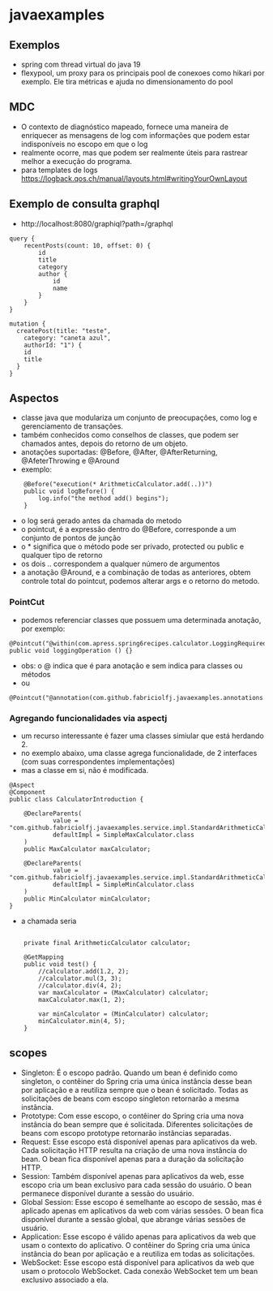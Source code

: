 # javaexamples

## Exemplos
- spring com thread virtual do java 19
- flexypool, um proxy para os principais pool de conexoes como hikari por exemplo. Ele tira métricas e ajuda no dimensionamento do pool

## MDC
- O contexto de diagnóstico mapeado, fornece uma maneira de enriquecer as mensagens de log com informações que podem estar indisponíveis no escopo em que o log 
- realmente ocorre, mas que podem ser realmente úteis para rastrear melhor a execução do programa.
- para templates de logs https://logback.qos.ch/manual/layouts.html#writingYourOwnLayout

## Exemplo de consulta graphql
- http://localhost:8080/graphiql?path=/graphql
```
query {
    recentPosts(count: 10, offset: 0) {
        id
        title
        category
        author {
            id
            name
        }
    }
}

mutation {
  createPost(title: "teste",
    category: "caneta azul",
    authorId: "1") {
    id
    title
  }
}

```

## Aspectos
- classe java que modulariza um conjunto de preocupações, como log e gerenciamento de transações.
- também conhecidos como conselhos de classes, que podem ser chamados antes, depois do retorno de um objeto.
- anotações suportadas: @Before, @After, @AfterReturning, @AfeterThrowing e @Around
- exemplo:
```
    @Before("execution(* ArithmeticCalculator.add(..))")
    public void logBefore() {
        log.info("the method add() begins");
    }
```
- o log será gerado antes da chamada do metodo
- o pointcut, é a expressão dentro do @Before, corresponde a um conjunto de pontos de junção
- o * significa que o método pode ser privado, protected ou public e qualquer tipo de retorno
- os dois .. correspondem a qualquer número de argumentos
- a anotação @Around, e a combinação de todas as anteriores, obtem controle total do pointcut, podemos alterar args e o retorno do metodo.

### PointCut
- podemos referenciar classes que possuem uma determinada anotação, por exemplo:
```
@Pointcut("@within(com.apress.spring6recipes.calculator.LoggingRequired)")
public void loggingOperation () {}
```
- obs: o @ indica que é para anotação e sem indica para classes ou métodos
- ou
```
@Pointcut("@annotation(com.github.fabriciolfj.javaexamples.annotations.LogAop)")
```

### Agregando funcionalidades via aspectj
- um recurso interessante é fazer uma classes simiular que está herdando 2.
- no exemplo abaixo, uma classe agrega funcionalidade, de 2 interfaces (com suas correspondentes implementações)
- mas a classe em si, não é modificada.
```
@Aspect
@Component
public class CalculatorIntroduction {

    @DeclareParents(
            value = "com.github.fabriciolfj.javaexamples.service.impl.StandardArithmeticCalculator",
            defaultImpl = SimpleMaxCalculator.class
    )
    public MaxCalculator maxCalculator;

    @DeclareParents(
            value = "com.github.fabriciolfj.javaexamples.service.impl.StandardArithmeticCalculator",
            defaultImpl = SimpleMinCalculator.class
    )
    public MinCalculator minCalculator;
}
```
- a chamada seria
```

    private final ArithmeticCalculator calculator;

    @GetMapping
    public void test() {
        //calculator.add(1.2, 2);
        //calculator.mul(3, 3);
        //calculator.div(4, 2);
        var maxCalculator = (MaxCalculator) calculator;
        maxCalculator.max(1, 2);

        var minCalculator = (MinCalculator) calculator;
        minCalculator.min(4, 5);
    }
```
## scopes
- Singleton: É o escopo padrão. Quando um bean é definido como singleton, o contêiner do Spring cria uma única instância desse bean por aplicação e a reutiliza sempre que o bean é solicitado. Todas as solicitações de beans com escopo singleton retornarão a mesma instância.
- Prototype: Com esse escopo, o contêiner do Spring cria uma nova instância do bean sempre que é solicitada. Diferentes solicitações de beans com escopo prototype retornarão instâncias separadas.
- Request: Esse escopo está disponível apenas para aplicativos da web. Cada solicitação HTTP resulta na criação de uma nova instância do bean. O bean fica disponível apenas para a duração da solicitação HTTP.
- Session: Também disponível apenas para aplicativos da web, esse escopo cria um bean exclusivo para cada sessão do usuário. O bean permanece disponível durante a sessão do usuário. 
- Global Session: Esse escopo é semelhante ao escopo de sessão, mas é aplicado apenas em aplicativos da web com várias sessões. O bean fica disponível durante a sessão global, que abrange várias sessões de usuário.
- Application: Esse escopo é válido apenas para aplicativos da web que usam o contexto do aplicativo. O contêiner do Spring cria uma única instância do bean por aplicação e a reutiliza em todas as solicitações. 
- WebSocket: Esse escopo está disponível para aplicativos da web que usam o protocolo WebSocket. Cada conexão WebSocket tem um bean exclusivo associado a ela.


